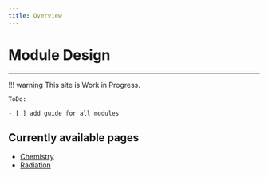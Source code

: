 ```yaml
---
title: Overview
---
```

# Module Design

---

!!! warning
    This site is  Work in Progress.

    ToDo:

    - [ ] add guide for all modules

## Currently available pages

- [Chemistry](Chemistry/index.md)
- [Radiation](Radiation/index.md)
